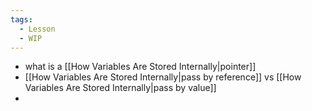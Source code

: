 ```yaml
---
tags:
  - Lesson
  - WIP
---
```

- what is a [[How Variables Are Stored Internally|pointer]]
- [[How Variables Are Stored Internally|pass by reference]] vs [[How Variables Are Stored Internally|pass by value]]
- 